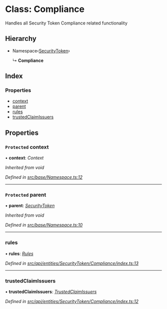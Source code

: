 # Class: Compliance

Handles all Security Token Compliance related functionality

## Hierarchy

* Namespace‹[SecurityToken](securitytoken.md)›

  ↳ **Compliance**

## Index

### Properties

* [context](compliance.md#protected-context)
* [parent](compliance.md#protected-parent)
* [rules](compliance.md#rules)
* [trustedClaimIssuers](compliance.md#trustedclaimissuers)

## Properties

### `Protected` context

• **context**: *Context*

*Inherited from void*

*Defined in [src/base/Namespace.ts:12](https://github.com/PolymathNetwork/polymesh-sdk/blob/deb40bf/src/base/Namespace.ts#L12)*

___

### `Protected` parent

• **parent**: *[SecurityToken](securitytoken.md)*

*Inherited from void*

*Defined in [src/base/Namespace.ts:10](https://github.com/PolymathNetwork/polymesh-sdk/blob/deb40bf/src/base/Namespace.ts#L10)*

___

###  rules

• **rules**: *[Rules](rules.md)*

*Defined in [src/api/entities/SecurityToken/Compliance/index.ts:13](https://github.com/PolymathNetwork/polymesh-sdk/blob/deb40bf/src/api/entities/SecurityToken/Compliance/index.ts#L13)*

___

###  trustedClaimIssuers

• **trustedClaimIssuers**: *[TrustedClaimIssuers](trustedclaimissuers.md)*

*Defined in [src/api/entities/SecurityToken/Compliance/index.ts:12](https://github.com/PolymathNetwork/polymesh-sdk/blob/deb40bf/src/api/entities/SecurityToken/Compliance/index.ts#L12)*
